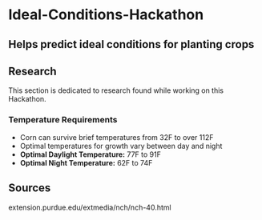 # Ideal-Conditions-Hackathon
Helps predict ideal conditions for planting crops
---

## Research
<p>This section is dedicated to research found while working on this Hackathon.</p>

### Temperature Requirements
<ul>
  <li>Corn can survive brief temperatures from 32F to over 112F</li>
  <li>Optimal temperatures for growth vary between day and night</li>
  <li><strong>Optimal Daylight Temperature:</strong> 77F to 91F</li>
  <li><strong>Optimal Night Temperature:</strong> 62F to 74F
</ul>


## Sources
extension.purdue.edu/extmedia/nch/nch-40.html
